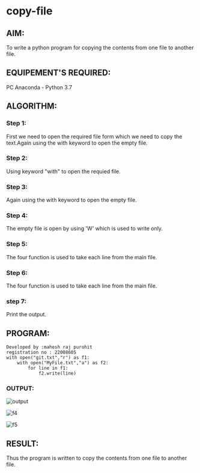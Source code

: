 # copy-file
## AIM:
To write a python program for copying the contents from one file to another file.
## EQUIPEMENT'S REQUIRED: 
PC
Anaconda - Python 3.7
## ALGORITHM: 
### Step 1:
First we need to open the required file form which we need to copy the text.Again using the with keyword to open the empty file.

### Step 2: 
Using keyword "with" to open the requied file.

### Step 3: 
Again using the with keyword to open the empty file.

### Step 4:  
The empty file is open by using 'W' which is used to write only.

### Step 5: 
The four function is used to take each line from the main file.

### Step 6:
The four function is used to take each line from the main file.

### step 7:
Print the output.

## PROGRAM:
```
Developed by :mahesh raj purohit
registration no : 22008605
with open("git.txt","r") as f1:
    with open("MyFile.txt","a") as f2:
        for line in f1:
            f2.write(line)
```
### OUTPUT:
![output](https://user-images.githubusercontent.com/118749665/214775385-7d7cdd61-f1fa-452c-ba7c-7d092ceca6c9.png)

![f4](https://user-images.githubusercontent.com/118749665/214775053-639de13d-e1ab-4d17-ba03-10611715b372.png)

![f5](https://user-images.githubusercontent.com/118749665/214775446-8ba80c36-66c8-4e97-81b7-cd48df43a037.png)


## RESULT:
Thus the program is written to copy the contents from one file to another file.
